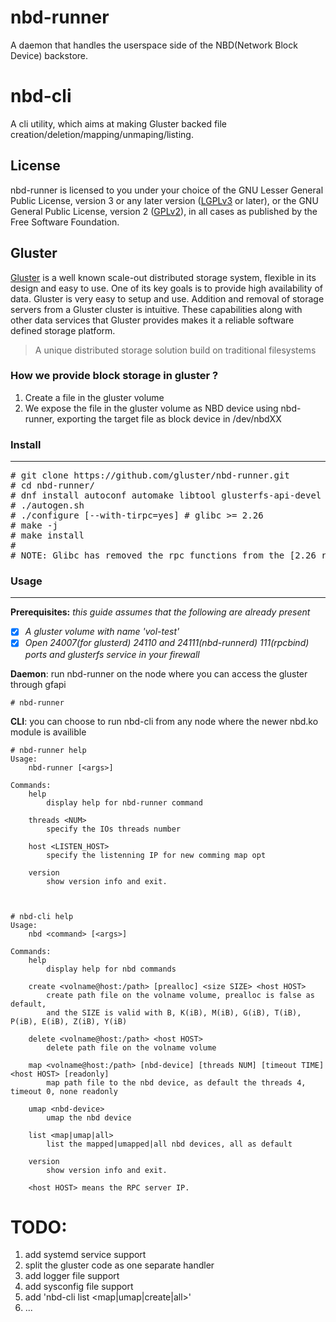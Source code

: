 # nbd-runner

A daemon that handles the userspace side of the NBD(Network Block Device) backstore.

# nbd-cli

A cli utility, which aims at making Gluster backed file creation/deletion/mapping/unmaping/listing.

## License
nbd-runner is licensed to you under your choice of the GNU Lesser General Public License, version 3 or any later version ([LGPLv3](https://opensource.org/licenses/lgpl-3.0.html) or later), or the GNU General Public License, version 2 ([GPLv2](https://opensource.org/licenses/GPL-2.0)), in all cases as published by the Free Software Foundation.

## Gluster
[Gluster](http://gluster.readthedocs.io/en/latest/) is a well known scale-out distributed storage system, flexible in its design and easy to use. One of its key goals is to provide high availability of data. Gluster is very easy to setup and use. Addition and removal of storage servers from a Gluster cluster is intuitive. These capabilities along with other data services that Gluster provides makes it a reliable software defined storage platform.

> A unique distributed storage solution build on traditional filesystems

### How we provide block storage in gluster ?

1. Create a file in the gluster volume
2. We expose the file in the gluster volume as NBD device using nbd-runner, exporting the target file as block device in /dev/nbdXX

### Install
------
<pre>
# git clone https://github.com/gluster/nbd-runner.git
# cd nbd-runner/
# dnf install autoconf automake libtool glusterfs-api-devel kmod-devel libnl3-devel libevent-devel glib2-devel
# ./autogen.sh
# ./configure [--with-tirpc=yes] # glibc >= 2.26
# make -j
# make install
#
# NOTE: Glibc has removed the rpc functions from the [2.26 release](https://sourceware.org/ml/libc-alpha/2017-08/msg00010.html). Instead of relying on glibc providing these, the modern libtirpc library should be used instead. For the old glibc version or some distribute we will still use the glibc instead.
</pre>

### Usage
------
**Prerequisites:** *this guide assumes that the following are already present*
- [x] *A gluster volume with name 'vol-test'*
- [x] *Open 24007(for glusterd) 24110 and 24111(nbd-runnerd) 111(rpcbind) ports and glusterfs service in your firewall*

<b>Daemon</b>: run nbd-runner on the node where you can access the gluster through gfapi
```script
# nbd-runner
```

<b>CLI</b>: you can choose to run nbd-cli from any node where the newer nbd.ko module is availible
```script
# nbd-runner help
Usage:
	nbd-runner [<args>]

Commands:
	help
		display help for nbd-runner command

	threads <NUM>
		specify the IOs threads number

	host <LISTEN_HOST>
		specify the listenning IP for new comming map opt

	version
		show version info and exit.



# nbd-cli help
Usage:
	nbd <command> [<args>]

Commands:
	help
		display help for nbd commands

	create <volname@host:/path> [prealloc] <size SIZE> <host HOST>
		create path file on the volname volume, prealloc is false as default,
		and the SIZE is valid with B, K(iB), M(iB), G(iB), T(iB), P(iB), E(iB), Z(iB), Y(iB)

	delete <volname@host:/path> <host HOST>
		delete path file on the volname volume

	map <volname@host:/path> [nbd-device] [threads NUM] [timeout TIME] <host HOST> [readonly]
		map path file to the nbd device, as default the threads 4, timeout 0, none readonly

	umap <nbd-device>
		umap the nbd device

	list <map|umap|all>
		list the mapped|umapped|all nbd devices, all as default

	version
		show version info and exit.

	<host HOST> means the RPC server IP.
```

# TODO:

1. add systemd service support
2. split the gluster code as one separate handler
3. add logger file support
4. add sysconfig file support
5. add 'nbd-cli list <map|umap|create|all>'
6. ...

